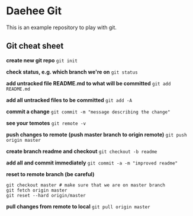# Daehee Git

This is an example repository to play with git.

## Git cheat sheet

**create new git repo**
`git init`

**check status, e.g. which branch we're on**
`git status`

**add untracked file README.md to what will be committed**
`git add README.md`

**add all untracked files to be committed**
`git add -A`

**commit a change**
`git commit -m "message describing the change"`

**see your temotes**
`git remote -v`

**push changes to remote (push master branch to origin remote)**
`git push origin master`

**create branch readme and checkout**
`git checkout -b readme`

**add all and commit immediately**
`git commit -a -m "improved readme"`

**reset to remote branch (be careful)**
```
git checkout master # make sure that we are on master branch
git fetch origin master 
git reset --hard origin/master
```

**pull changes from remote to local**
`git pull origin master`